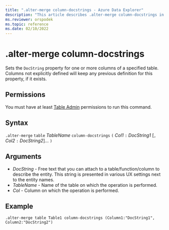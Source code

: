 ```yaml
---
title: ".alter-merge column-docstrings - Azure Data Explorer"
description: "This article describes .alter-merge column-docstrings in Azure Data Explorer."
ms.reviewer: orspodek
ms.topic: reference
ms.date: 02/10/2022
---
```

# .alter-merge column-docstrings

Sets the `DocString` property for one or more columns of a specified table. Columns not explicitly defined will keep any previous definition for this property, if it exists.

## Permissions

You must have at least [Table Admin](access-control/role-based-access-control.md) permissions to run this command.

## Syntax

`.alter-merge` `table` *TableName* `column-docstrings` `(` *Col1* `:` *DocString1* [`,` *Col2* `:` *DocString2*]... `)`

## Arguments

- *DocString* - Free text that you can attach to a table/function/column to describe the entity. This string is presented in various UX settings next to the entity names.
- *TableName* - Name of the table on which the operation is performed.
- *Col* - Column on which the operation is performed.
## Example 

```kusto
.alter-merge table Table1 column-docstrings (Column1:"DocString1", Column2:"DocString2")
```
